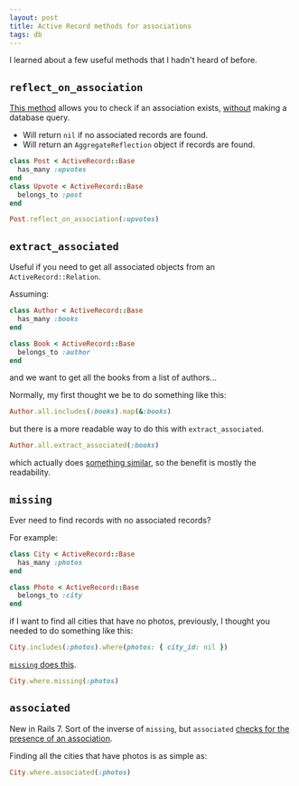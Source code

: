 ```yaml
---
layout: post
title: Active Record methods for associations
tags: db
---
```


I learned about a few useful methods that I hadn't heard of before.

## `reflect_on_association`

[This method](https://api.rubyonrails.org/classes/ActiveRecord/Reflection/ClassMethods.html) allows you to check if an association exists, <u>without</u> making a database query.

- Will return `nil` if no associated records are found.
- Will return an `AggregateReflection` object if records are found.

```rb
class Post < ActiveRecord::Base
  has_many :upvotes
end
class Upvote < ActiveRecord::Base
  belongs_to :post
end

Post.reflect_on_association(:upvotes)
```

## `extract_associated`

Useful if you need to get all associated objects from an `ActiveRecord::Relation`.

Assuming:
```rb
class Author < ActiveRecord::Base
  has_many :books
end

class Book < ActiveRecord::Base
  belongs_to :author
end
```

and we want to get all the books from a list of authors...

Normally, my first thought we be to do something like this:

```rb
Author.all.includes(:books).map(&:books) 
```

but there is a more readable way to do this with `extract_associated`.

```rb
Author.all.extract_associated(:books)
```

which actually does [something similar](https://api.rubyonrails.org/classes/ActiveRecord/QueryMethods.html#method-i-extract_associated), so the benefit is mostly the readability.

## `missing`

Ever need to find records with no associated records?

For example:

```rb
class City < ActiveRecord::Base
  has_many :photos
end

class Photo < ActiveRecord::Base
  belongs_to :city
end
```

if I want to find all cities that have no photos, previously, I thought you needed to do something like this:

```rb
City.includes(:photos).where(photos: { city_id: nil })
```

[`missing` does this](https://blog.saeloun.com/2020/01/21/rails-6-1-adds-query-method-missing-to-find-orphan-records/).

```rb
City.where.missing(:photos)
```

## `associated`

New in Rails 7. Sort of the inverse of `missing`, but `associated` [checks for the presence of an association](https://blog.saeloun.com/2021/02/15/rails-7-adds-query-method-associated-to-check-association-presence/).

Finding all the cities that have photos is as simple as:

```rb
City.where.associated(:photos)
```


